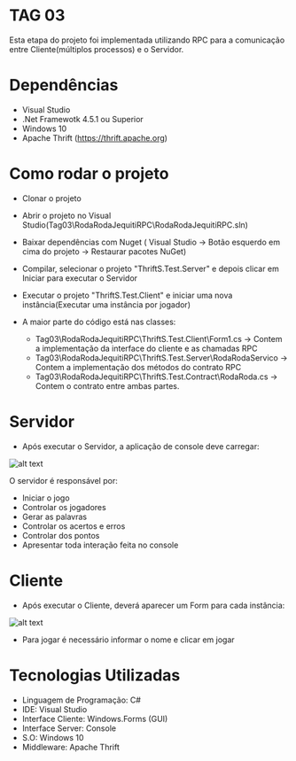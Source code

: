 # TAG 03
Esta etapa do projeto foi implementada utilizando RPC para a comunicação entre Cliente(múltiplos processos) e o Servidor.

# Dependências
* Visual Studio
* .Net Framewotk 4.5.1 ou Superior
* Windows 10
* Apache Thrift (https://thrift.apache.org)

# Como rodar o projeto
* Clonar o projeto
* Abrir o projeto no Visual Studio(Tag03\RodaRodaJequitiRPC\RodaRodaJequitiRPC.sln)
* Baixar dependências com Nuget ( Visual Studio -> Botão esquerdo em cima do projeto -> Restaurar pacotes NuGet)
* Compilar, selecionar o projeto "ThriftS.Test.Server" e depois clicar em Iniciar para executar o Servidor

* Executar o projeto "ThriftS.Test.Client" e iniciar uma nova instância(Executar uma instância por jogador)

* A maior parte do código está nas classes:
  * Tag03\RodaRodaJequitiRPC\ThriftS.Test.Client\Form1.cs -> Contem a implementação da interface do cliente e as chamadas RPC
  * Tag03\RodaRodaJequitiRPC\ThriftS.Test.Server\RodaRodaServico -> Contem a implementação dos métodos do contrato RPC
  * Tag03\RodaRodaJequitiRPC\ThriftS.Test.Contract\RodaRoda.cs -> Contem o contrato entre ambas partes.

# Servidor
* Após executar o Servidor, a aplicação de console deve carregar:

![alt text](https://github.com/gabrielmorara/Unifil-middleware/blob/master/Trabalho%20Middleware/Tag03/IMG/server.png)

O servidor é responsável por:
* Iniciar o jogo
* Controlar os jogadores
* Gerar as palavras
* Controlar os acertos e erros
* Controlar dos pontos
* Apresentar toda interação feita no console

# Cliente
* Após executar o Cliente, deverá aparecer um Form para cada instância:

![alt text](https://github.com/gabrielmorara/Unifil-middleware/blob/master/Trabalho%20Middleware/Tag03/IMG/cliente.png)

* Para jogar é necessário informar o nome e clicar em jogar

# Tecnologias Utilizadas
* Linguagem de Programação: C#
* IDE: Visual Studio
* Interface Cliente: Windows.Forms (GUI)
* Interface Server: Console
* S.O: Windows 10
* Middleware: Apache Thrift

